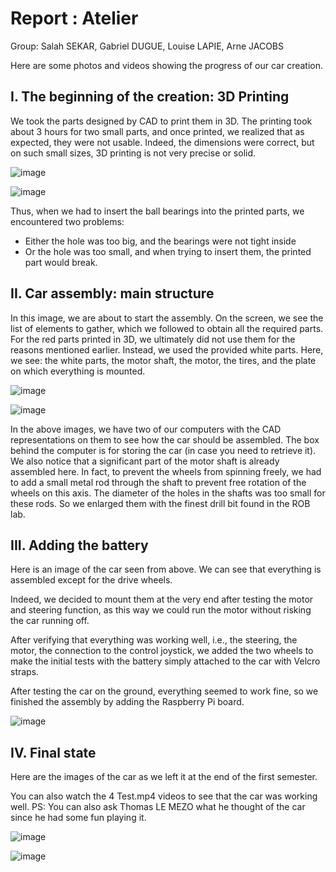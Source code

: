 # Report : Atelier
Group: Salah SEKAR, Gabriel DUGUE, Louise LAPIE, Arne JACOBS

Here are some photos and videos showing the progress of our car creation.

## I. The beginning of the creation: 3D Printing

We took the parts designed by CAD to print them in 3D.
The printing took about 3 hours for two small parts, and once printed, we realized that as expected, they were not usable.
Indeed, the dimensions were correct, but on such small sizes, 3D printing is not very precise or solid.

![image](img/Part.png)

![image](img/3D_printing.png)

Thus, when we had to insert the ball bearings into the printed parts, we encountered two problems:
* Either the hole was too big, and the bearings were not tight inside
* Or the hole was too small, and when trying to insert them, the printed part would break.


## II. Car assembly: main structure

In this image, we are about to start the assembly.
On the screen, we see the list of elements to gather, which we followed to obtain all the required parts.
For the red parts printed in 3D, we ultimately did not use them for the reasons mentioned earlier.
Instead, we used the provided white parts.
Here, we see: the white parts, the motor shaft, the motor, the tires, and the plate on which everything is mounted.

![image](img/Assembly_1.png)

![image](img/Assembly_2.png)

In the above images, we have two of our computers with the CAD representations on them to see how the car should be assembled.
The box behind the computer is for storing the car (in case you need to retrieve it).
We also notice that a significant part of the motor shaft is already assembled here.
In fact, to prevent the wheels from spinning freely, we had to add a small metal rod through the shaft to prevent free rotation of the wheels on this axis.
The diameter of the holes in the shafts was too small for these rods. So we enlarged them with the finest drill bit found in the ROB lab.


## III. Adding the battery

Here is an image of the car seen from above.
We can see that everything is assembled except for the drive wheels.

Indeed, we decided to mount them at the very end after testing the motor and steering function, as this way we could run the motor without risking the car running off.

After verifying that everything was working well, i.e., the steering, the motor, the connection to the control joystick, we added the two wheels to make the initial tests with the battery simply attached to the car with Velcro straps.

After testing the car on the ground, everything seemed to work fine, so we finished the assembly by adding the Raspberry Pi board.

![image](img/Assembly_3.png)

## IV. Final state
Here are the images of the car as we left it at the end of the first semester.

You can also watch the 4 Test.mp4 videos to see that the car was working well.
PS: You can also ask Thomas LE MEZO what he thought of the car since he had some fun playing it.

![image](img/Final_1.png)

![image](img/Final_2.png)
